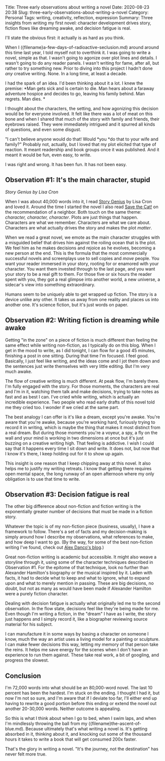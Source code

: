 Title: Three early observations about writing a novel
Date: 2020-08-23 20:38
Slug: three-early-observations-about-writing-a-novel
Category: Personal
Tags: writing, creativity, reflection, expression
Summary: Three insights from writing my first novel: character development drives story, fiction flows like dreaming awake, and decision fatigue is real.

I'll state the obvious first: it actually is as hard as you think. 

When I ({filename}a-few-days-of-radioactive-seclusion.md) around around this time last year, I told myself not to overthink it. I was going to write a novel, simple as that. I wasn't going to agonize over plot lines and details. I wasn't going to do any reader panels. I wasn't writing for fame, after all, but rather to try something new. Prior to diving into this project I hadn't done *any* creative writing. None. In a long time, at least a decade. 

I had the spark of an idea. I'd been thinking about it a lot. I knew the premise: *Man gets sick and is certain to die. Man hears about a faraway adventure hospice and decides to go, leaving his family behind. Man regrets. Man dies. *

I thought about the characters, the setting, and how agonizing this decision would be for everyone involved. It felt like there was a lot of meat on this bone and when I shared that much of the story with family and friends, their eyebrows raised. They were immediately intrigued and it spurred all kinds of questions, and even some disgust. 

"I can't believe anyone would do that! Would *you *do that to your wife and family?" Probably not, actually, but I loved that my plot elicited that type of reaction. It meant readership and book groups once it was published. And it meant it would be fun, even easy, to write. 

I was right and wrong. It has been fun. It has not been easy. 

## Observation #1: It's the main character, stupid

*Story Genius by Lisa Cron*

When I was about 40,000 words into it, I read [Story Genius](https://www.amazon.com/Story-Genius-Science-Outlining-Riveting/dp/1607748894) by Lisa Cron and loved it. Around the time I started the novel I also read [Save the Cat!](https://www.amazon.com/Save-Last-Book-Screenwriting-Youll/dp/1932907009/) on the recommendation of a neighbor. Both touch on the same theme: *character, character, character*. Plots are just things that happen. Characters are what we remember. Characters are what we care about. Characters are what actually drives the story and makes the plot *matter*. 

When we read a great novel, we emote as the main character struggles with a misguided belief that drives him against the roiling ocean that is the plot. We feel him as he makes decisions and rejoice as he evolves, becoming a new person at the end. This is the formula that the most commercially successful novels and screenplays use to sell copies and *move* people. You want your reader immersed in your story, rooting for or enamored with your character. You want them invested through to the last page, and you want your story to be a real gift to them. For those five or six hours the reader spent with you, they got a real glimpse into another world, a new universe, a sidecar's view into something extraordinary. 

Humans seem to be uniquely able to get wrapped up fiction. The story is a device unlike any other. It takes us away from one reality and places us into another one. It's science fiction, but it's just words on paper. 

## Observation #2: Writing fiction is dreaming while awake

Getting "in the zone" on a piece of fiction is much different than feeling the same effect while writing non-fiction, as I typically do on this blog. When I get in the mood to write, as I did tonight, I can flow for a good 45 minutes, finishing a post in one sitting. During that time I'm focused. I feel good. Basically, I just feel like writing, and the ideas come and I jot them down and the sentences just write themselves with very little editing. But I'm very much awake. 

The flow of creative writing is much different. At peak flow, I'm barely there. I'm fully engaged with the story. For those moments, the characters are real and I'm in it, watching them talk and make decisions, trying to take notes as fast and as best I can. I've cried while writing, which is actually an incredible experience. Two people who read early drafts of this novel told me they cried too. I wonder if we cried at the same part. 

The best analogy I can offer is it's like a dream, except you're awake. You're aware that you're awake, because you're working hard, furiously trying to record it in writing, which is maybe the thing that makes it most distinct from a real dream. But during those moments you're a voyeur, a spy, a fly on the wall and your mind is working in two dimensions at once but it's just buzzing on a creative writing high. That feeling is addictive. I wish I could say that it happens every time I sit down and write. It does not, but now that I know it's there, I keep holding out for it to show up again. 

This insight is one reason that I keep chipping away at this novel. It also helps me to justify my writing retreats. I know that getting there requires open mental space, the long runway of an open afternoon where my only obligation is to use that time to write. 

## Observation #3: Decision fatigue is real

The other big difference about non-fiction and fiction writing is the exponentially greater number of decisions that must be made in a fiction story. 

Whatever the topic is of my non-fiction piece (business, usually), I have a framework to follow. There's a set of facts and my decision-making is simply around how I describe my observations, what references to make, and how deep I want to go. (By the way, for some of the best non-fiction writing I've found, check out [Alex Danco's blog](https://alexdanco.com/).)

Great non-fiction writing is academic but accessible. It might also weave a storyline through it, using some of the character techniques described in Observation #1. For the epitome of that technique, look no further than Alexander Hamilton's biography or the musical inspired by it. Laden with facts, it had to decide what to keep and what to ignore, what to expand upon and what to merely mention in passing. These are big decisions, no doubt, but not as many as would have been made if Alexander Hamilton were a purely fiction character. 

Dealing with decision fatigue is actually what originally led me to the second observation. In the flow state, decisions feel like they're being made for me. Even though I'm writing a fiction, in the "dream" I have as I write, the story just happens and I simply record it, like a biographer reviewing source material for his subject.

I can manufacture it in some ways by basing a character on someone I know, much the way an artist uses a living model for a painting or sculpture. I can make fewer decisions this way, letting my memory of that person take the reins. It helps me save energy for the scenes when I don't have an experience to run them against. These take real work, a bit of googling, and progress the slowest. 

## Conclusion

I'm 72,000 words into what should be an 80,000-word novel. The last 10 percent has been the hardest. I'm stuck on the ending. I thought I had it, but now I'm not so sure, and I'm aware that if I deviate too far, I'll either end up having to rewrite a good portion before this ending or extend the novel out another 20-30,000 words. Neither outcome is appealing. 

So this is what I think about when I go to bed, when I swim laps, and when I'm mindlessly throwing the ball from my ({filename}the-ascent-of-blue.md). Because ultimately that's what writing a novel is. It's getting absorbed in it, thinking about it, and knocking out some of the thousand hours it takes to write a book that will get consumed 200x faster. 

That's the glory in writing a novel. "It's the journey, not the destination" has never felt more true.